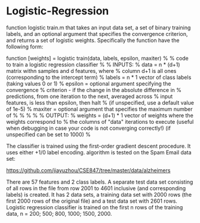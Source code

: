 # Logistic-Regression

 function  logistic train.m that takes an input data set, a set of binary training labels, and an optional argument that specifies the convergence criterion, and returns a set of logistic weights. Specifically the function have the following form:
 
 function [weights] = logistic train(data, labels, epsilon, maxiter)
%
% code to train a logistic regression classifier
%
% INPUTS:
%   data    = n * (d+1) matrix withn samples and d features, where
%             column d+1 is all ones (corresponding to the intercept term)
%   labels  = n * 1 vector of class labels (taking values 0 or 1)
%   epsilon = optional argument specifying the convergence
%             criterion - if the change in the absolute difference in
%             predictions, from one iteration to the next, averaged across
%             input features, is less than epsilon, then halt
%             (if unspecified, use a default value of 1e-5)
%   maxiter = optional argument that specifies the maximum number of
%
%
%
%
% OUTPUT:
%    weights = (d+1) * 1 vector of weights where the weights correspond to
%              the columns of "data"
iterations to execute (useful when debugging in case your
code is not converging correctly!)
(if unspecified can be set to 1000)
%

The classifier is trained using the first-order gradient descent procedure. It uses either +1/0 label encoding. 
algorithm is tested on the Spam Email data set:

https://github.com/jiayuzhou/CSE847/tree/master/data/alzheimers

There are 57 features and 2 class labels. 
A separate test data set consisting of all rows in the file from row 2001 to 4601 inclusive (and corresponding labels) is created. It has 2 data sets, a training data set with 2000 rows (the first 2000 rows of the original file) and a test data set with 2601 rows. Logistic regression classifier is trained on the first n rows of the training data, n = 200; 500; 800, 1000; 1500, 2000.
